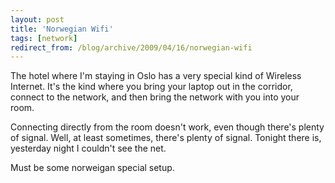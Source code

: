 ```yaml
---
layout: post
title: 'Norwegian Wifi'
tags: [network]
redirect_from: /blog/archive/2009/04/16/norwegian-wifi
---
```


The hotel where I'm staying in Oslo has a very special kind of Wireless
Internet. It's the kind where you bring your laptop out in the corridor,
connect to the network, and then bring the network with you into your
room.

Connecting directly from the room doesn't work, even though there's
plenty of signal. Well, at least sometimes, there's plenty of signal.
Tonight there is, yesterday night I couldn't see the net.

Must be some norweigan special setup.

